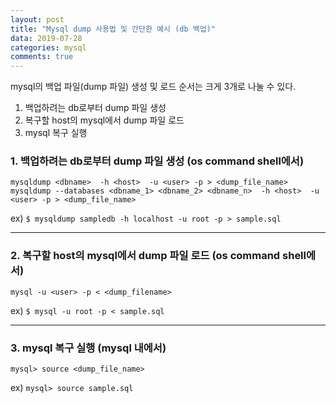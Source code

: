 ```yaml
---
layout: post
title: "Mysql dump 사용법 및 간단한 예시 (db 백업)"
data: 2019-07-28
categories: mysql
comments: true
---
```


mysql의 백업 파일(dump 파일) 생성 및 로드 순서는 크게 3개로 나눌 수 있다.

1. 백업하려는 db로부터 dump 파일 생성
2. 복구할 host의 mysql에서 dump 파일 로드
3. mysql 복구 실행

### 1. 백업하려는 db로부터 dump 파일 생성 (os command shell에서)

```mysqldump <dbname>  -h <host>  -u <user> -p > <dump_file_name>```
```mysqldump --databases <dbname_1> <dbname_2> <dbname_n>  -h <host>  -u <user> -p > <dump_file_name>```

ex)
```$ mysqldump sampledb -h localhost -u root -p > sample.sql```

***

### 2. 복구할 host의 mysql에서 dump 파일 로드 (os command shell에서)

```mysql -u <user> -p < <dump_filename>```

ex)
```$ mysql -u root -p < sample.sql```

***

### 3. mysql 복구 실행 (mysql 내에서)

```mysql> source <dump_file_name>```

ex)
```mysql> source sample.sql```
